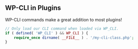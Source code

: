 ##  WP-CLI in Plugins

WP-CLI commands make a great addition to most plugins!

```php
// Only load our CLI command when loaded via WP_CLI.
if ( defined( 'WP_CLI' ) && WP_CLI ) {
	require_once dirname( __FILE__ ) . '/my-cli-class.php';
}
```
